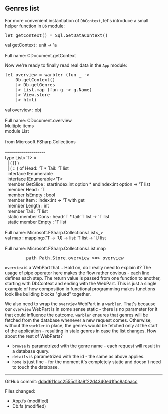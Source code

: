 ## Genres list

For more convenient instantiation of `DbContext`, let's introduce a small helper function in `Db` module:

<pre class="fssnip highlighted"><div lang="fsharp"><span class="k">let</span> <span onmouseout="hideTip(event, 'Db.fs:15-15_fs1', 1)" onmouseover="showTip(event, 'Db.fs:15-15_fs1', 1)" class="f">getContext</span>() <span class="o">=</span> <span class="i">Sql</span><span class="o">.</span><span class="i">GetDataContext</span>()&#10;</div></pre>&#10;<div class="tip" id="Db.fs:15-15_fs1">val getContext : unit -&gt; &#39;a<br /><br />Full name: CDocument.getContext</div>&#10;&#10;

Now we're ready to finally read real data in the `App` module:

<pre class="fssnip highlighted"><div lang="fsharp"><span class="k">let</span> <span onmouseout="hideTip(event, 'App.fs:18-23_fs1', 1)" onmouseover="showTip(event, 'App.fs:18-23_fs1', 1)" class="i">overview</span> <span class="o">=</span> <span class="i">warbler</span> (<span class="k">fun</span> _ <span class="k">-&gt;</span>&#10;    <span class="i">Db</span><span class="o">.</span><span class="i">getContext</span>() &#10;    <span class="o">|&gt;</span> <span class="i">Db</span><span class="o">.</span><span class="i">getGenres</span> &#10;    <span class="o">|&gt;</span> <span onmouseout="hideTip(event, 'App.fs:18-23_fs2', 2)" onmouseover="showTip(event, 'App.fs:18-23_fs2', 2)" class="i">List</span><span class="o">.</span><span onmouseout="hideTip(event, 'App.fs:18-23_fs3', 3)" onmouseover="showTip(event, 'App.fs:18-23_fs3', 3)" class="i">map</span> (<span class="k">fun</span> <span class="i">g</span> <span class="k">-&gt;</span> <span class="i">g</span><span class="o">.</span><span class="i">Name</span>) &#10;    <span class="o">|&gt;</span> <span class="i">View</span><span class="o">.</span><span class="i">store</span> &#10;    <span class="o">|&gt;</span> <span class="i">html</span>)&#10;</div></pre>&#10;<div class="tip" id="App.fs:18-23_fs1">val overview : obj<br /><br />Full name: CDocument.overview</div>&#10;<div class="tip" id="App.fs:18-23_fs2">Multiple items<br />module List<br /><br />from Microsoft.FSharp.Collections<br /><br />--------------------<br />type List&lt;&#39;T&gt; =<br />&#160;&#160;| ( [] )<br />&#160;&#160;| ( :: ) of Head: &#39;T * Tail: &#39;T list<br />&#160;&#160;interface IEnumerable<br />&#160;&#160;interface IEnumerable&lt;&#39;T&gt;<br />&#160;&#160;member GetSlice : startIndex:int option * endIndex:int option -&gt; &#39;T list<br />&#160;&#160;member Head : &#39;T<br />&#160;&#160;member IsEmpty : bool<br />&#160;&#160;member Item : index:int -&gt; &#39;T with get<br />&#160;&#160;member Length : int<br />&#160;&#160;member Tail : &#39;T list<br />&#160;&#160;static member Cons : head:&#39;T * tail:&#39;T list -&gt; &#39;T list<br />&#160;&#160;static member Empty : &#39;T list<br /><br />Full name: Microsoft.FSharp.Collections.List&lt;_&gt;</div>&#10;<div class="tip" id="App.fs:18-23_fs3">val map : mapping:(&#39;T -&gt; &#39;U) -&gt; list:&#39;T list -&gt; &#39;U list<br /><br />Full name: Microsoft.FSharp.Collections.List.map</div>&#10;&#10;

<pre class="fssnip highlighted"><div lang="fsharp">        <span class="i">path</span> <span class="i">Path</span><span class="o">.</span><span class="i">Store</span><span class="o">.</span><span class="i">overview</span> <span class="o">&gt;</span><span class="o">=&gt;</span> <span class="i">overview</span>&#10;</div></pre>&#10;&#10;

`overview` is a WebPart that...
Hold on, do I really need to explain it?
The usage of pipe operator here makes the flow rather obvious - each line defines each step.
The return value is passed from one function to another, starting with DbContext and ending with the WebPart.
This is just a single example of how composition in functional programming makes functions look like building blocks "glued" together.

We also need to wrap the `overview` WebPart in a `warbler`.
That's because our `overview` WebPart is in some sense static - there is no parameter for it that could influence the outcome.
`warbler` ensures that genres will be fetched from the database whenever a new request comes.
Otherwise, without the `warbler` in place, the genres would be fetched only at the start of the application - resulting in stale genres in case the list changes.
How about the rest of WebParts?

- `browse` is parametrized with the genre name - each request will result in a database query.
- `details` is parametrized with the id - the same as above applies.
- `home` is just fine - for the moment it's completely static and doesn't need to touch the database.


---

GitHub commit: [ddad611ccc2555d13a9f22d4340ed1fac8a0aacc](https://github.com/theimowski/SuaveMusicStoreTutorial/commit/ddad611ccc2555d13a9f22d4340ed1fac8a0aacc)

Files changed:

* App.fs (modified)
* Db.fs (modified)
